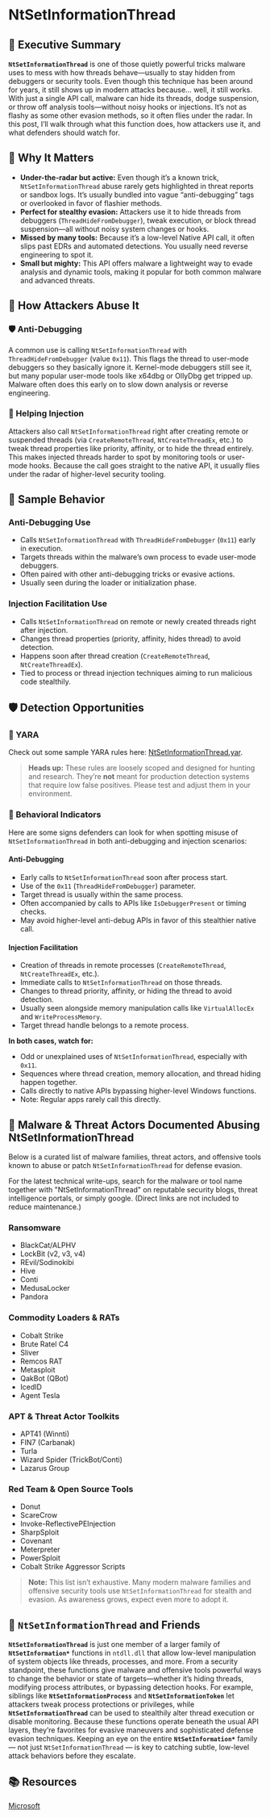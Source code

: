 # NtSetInformationThread

## 🚀 Executive Summary
**`NtSetInformationThread`** is one of those quietly powerful tricks malware uses to mess with how threads behave—usually to stay hidden from debuggers or security tools. Even though this technique has been around for years, it still shows up in modern attacks because... well, it still works. With just a single API call, malware can hide its threads, dodge suspension, or throw off analysis tools—without noisy hooks or injections. It’s not as flashy as some other evasion methods, so it often flies under the radar. In this post, I’ll walk through what this function does, how attackers use it, and what defenders should watch for.

## 🚩 Why It Matters

- **Under-the-radar but active:** Even though it’s a known trick, `NtSetInformationThread` abuse rarely gets highlighted in threat reports or sandbox logs. It’s usually bundled into vague “anti-debugging” tags or overlooked in favor of flashier methods.
- **Perfect for stealthy evasion:** Attackers use it to hide threads from debuggers (`ThreadHideFromDebugger`), tweak execution, or block thread suspension—all without noisy system changes or hooks.
- **Missed by many tools:** Because it’s a low-level Native API call, it often slips past EDRs and automated detections. You usually need reverse engineering to spot it.
- **Small but mighty:** This API offers malware a lightweight way to evade analysis and dynamic tools, making it popular for both common malware and advanced threats.

## 🧬 How Attackers Abuse It

### 🛡️ Anti-Debugging
A common use is calling `NtSetInformationThread` with `ThreadHideFromDebugger` (value `0x11`). This flags the thread to user-mode debuggers so they basically ignore it. Kernel-mode debuggers still see it, but many popular user-mode tools like x64dbg or OllyDbg get tripped up. Malware often does this early on to slow down analysis or reverse engineering.

### 🧬 Helping Injection
Attackers also call `NtSetInformationThread` right after creating remote or suspended threads (via `CreateRemoteThread`, `NtCreateThreadEx`, etc.) to tweak thread properties like priority, affinity, or to hide the thread entirely. This makes injected threads harder to spot by monitoring tools or user-mode hooks. Because the call goes straight to the native API, it usually flies under the radar of higher-level security tooling.

## 🧵 Sample Behavior

### Anti-Debugging Use
- Calls `NtSetInformationThread` with `ThreadHideFromDebugger` (`0x11`) early in execution.
- Targets threads within the malware’s own process to evade user-mode debuggers.
- Often paired with other anti-debugging tricks or evasive actions.
- Usually seen during the loader or initialization phase.

### Injection Facilitation Use
- Calls `NtSetInformationThread` on remote or newly created threads right after injection.
- Changes thread properties (priority, affinity, hides thread) to avoid detection.
- Happens soon after thread creation (`CreateRemoteThread`, `NtCreateThreadEx`).
- Tied to process or thread injection techniques aiming to run malicious code stealthily.

## 🛡️ Detection Opportunities

### 🔹 YARA

Check out some sample YARA rules here: [NtSetInformationThread.yar](./NtSetInformationThread.yar).

> **Heads up:** These rules are loosely scoped and designed for hunting and research. They’re **not** meant for production detection systems that require low false positives. Please test and adjust them in your environment.

### 🔸 Behavioral Indicators

Here are some signs defenders can look for when spotting misuse of `NtSetInformationThread` in both anti-debugging and injection scenarios:

#### Anti-Debugging

- Early calls to `NtSetInformationThread` soon after process start.
- Use of the `0x11` (`ThreadHideFromDebugger`) parameter.
- Target thread is usually within the same process.
- Often accompanied by calls to APIs like `IsDebuggerPresent` or timing checks.
- May avoid higher-level anti-debug APIs in favor of this stealthier native call.

#### Injection Facilitation

- Creation of threads in remote processes (`CreateRemoteThread`, `NtCreateThreadEx`, etc.).
- Immediate calls to `NtSetInformationThread` on those threads.
- Changes to thread priority, affinity, or hiding the thread to avoid detection.
- Usually seen alongside memory manipulation calls like `VirtualAllocEx` and `WriteProcessMemory`.
- Target thread handle belongs to a remote process.

**In both cases, watch for:**

- Odd or unexplained uses of `NtSetInformationThread`, especially with `0x11`.
- Sequences where thread creation, memory allocation, and thread hiding happen together.
- Calls directly to native APIs bypassing higher-level Windows functions.
- Note: Regular apps rarely call this directly.

## 🦠 Malware & Threat Actors Documented Abusing NtSetInformationThread

Below is a curated list of malware families, threat actors, and offensive tools known to abuse or patch `NtSetInformationThread` for defense evasion.  

For the latest technical write-ups, search for the malware or tool name together with "NtSetInformationThread" on reputable security blogs, threat intelligence portals, or simply google. (Direct links are not included to reduce maintenance.)

### Ransomware
- BlackCat/ALPHV
- LockBit (v2, v3, v4)
- REvil/Sodinokibi
- Hive
- Conti
- MedusaLocker
- Pandora

### Commodity Loaders & RATs
- Cobalt Strike
- Brute Ratel C4
- Sliver
- Remcos RAT
- Metasploit
- QakBot (QBot)
- IcedID
- Agent Tesla

### APT & Threat Actor Toolkits
- APT41 (Winnti)
- FIN7 (Carbanak)
- Turla
- Wizard Spider (TrickBot/Conti)
- Lazarus Group

### Red Team & Open Source Tools
- Donut
- ScareCrow
- Invoke-ReflectivePEInjection
- SharpSploit
- Covenant
- Meterpreter
- PowerSploit
- Cobalt Strike Aggressor Scripts

> **Note:** This list isn’t exhaustive. Many modern malware families and offensive security tools use `NtSetInformationThread` for stealth and evasion. As awareness grows, expect even more to adopt it.

## 🧵 `NtSetInformationThread` and Friends
**`NtSetInformationThread`** is just one member of a larger family of **`NtSetInformation*`** functions in `ntdll.dll` that allow low-level manipulation of system objects like threads, processes, and more. From a security standpoint, these functions give malware and offensive tools powerful ways to change the behavior or state of targets—whether it’s hiding threads, modifying process attributes, or bypassing detection hooks. For example, siblings like **`NtSetInformationProcess`** and **`NtSetInformationToken`** let attackers tweak process protections or privileges, while **`NtSetInformationThread`** can be used to stealthily alter thread execution or disable monitoring. Because these functions operate beneath the usual API layers, they’re favorites for evasive maneuvers and sophisticated defense evasion techniques. Keeping an eye on the entire **`NtSetInformation*`** family — not just `NtSetInformationThread` — is key to catching subtle, low-level attack behaviors before they escalate.

## 📚 Resources
[Microsoft](https://learn.microsoft.com/en-us/windows-hardware/drivers/ddi/ntifs/nf-ntifs-ntsetinformationthread)

